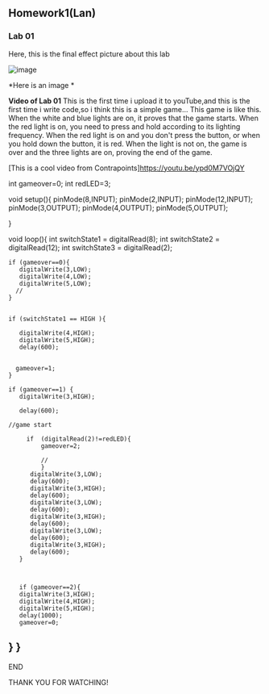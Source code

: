 ## Homework1(Lan)

### Lab 01 
Here, this is the final effect picture about this lab

![image](/Users/yanglan/Desktop/cci-ual-pcomp/ledtest.jpg)


*Here is an image *

**Video of Lab 01**
This is the first time i upload it to youTube,and this is the first time i write code,so i think this is a simple game...
This game is like this. When the white and blue lights are on, it proves that the game starts. When the red light is on, you need to press and hold according to its lighting frequency. When the red light is on and you don't press the button, or when you hold down the button, it is red. When the light is not on, the game is over and the three lights are on, proving the end of the game.

[This is a cool video from Contrapoints]https://youtu.be/ypd0M7VOjQY

int gameover=0;
int redLED=3;

void setup(){
  pinMode(8,INPUT);
  pinMode(2,INPUT);
  pinMode(12,INPUT);
  pinMode(3,OUTPUT);
  pinMode(4,OUTPUT);
  pinMode(5,OUTPUT);

}

void loop(){
    int switchState1 = digitalRead(8);
    int switchState2 = digitalRead(12);
    int switchState3 = digitalRead(2);
    
    if (gameover==0){
       digitalWrite(3,LOW);
       digitalWrite(4,LOW);
       digitalWrite(5,LOW);
      //
    } 
    
   
    if (switchState1 == HIGH ){
     
       digitalWrite(4,HIGH);
       digitalWrite(5,HIGH);
       delay(600);
     
       
      gameover=1;
    }

    if (gameover==1) {
       digitalWrite(3,HIGH);
      
       delay(600);
       
    //game start 
  
         if  (digitalRead(2)!=redLED){
             gameover=2;
       
             //
             }  
          digitalWrite(3,LOW);   
          delay(600);
          digitalWrite(3,HIGH);   
          delay(600);          
          digitalWrite(3,LOW);   
          delay(600);
          digitalWrite(3,HIGH);   
          delay(600); 
          digitalWrite(3,LOW);   
          delay(600);
          digitalWrite(3,HIGH);   
          delay(600);       
       }
          
         
    
       if (gameover==2){
       digitalWrite(3,HIGH);
       digitalWrite(4,HIGH);
       digitalWrite(5,HIGH);
       delay(1000);
       gameover=0;
  
}
}
---
END

THANK YOU FOR WATCHING!